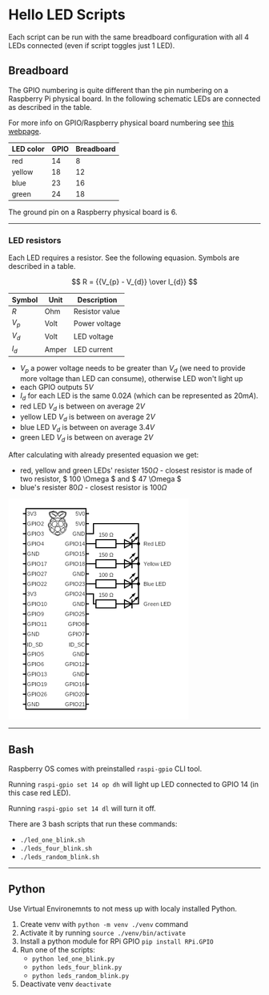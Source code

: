 # Hello LED Scripts

Each script can be run with the same breadboard configuration with
all 4 LEDs connected (even if script toggles just 1 LED).

## Breadboard

The GPIO numbering is quite different than the pin numbering on a Raspberry Pi physical board. In the following schematic LEDs are connected as described in the table.

For more info on GPIO/Raspberry physical board numbering see [this webpage](https://pinout.xyz/).

| LED color | GPIO | Breadboard |
|-----------|------|------------|
| red       | 14   |  8         |
| yellow    | 18   | 12         |
| blue      | 23   | 16         |
| green     | 24   | 18         |

The ground pin on a Raspberry physical board is 6.

---

### LED resistors

Each LED requires a resistor. See the following equasion. Symbols are described
in a table.

$$ R = {{V_{p} - V_{d}} \over I_{d}} $$

| Symbol  | Unit  |  Description   |
|---------|-------|----------------|
| $R$     | Ohm   | Resistor value |
| $V_{p}$ | Volt  | Power voltage  |
| $V_{d}$ | Volt  | LED voltage    |
| $I_{d}$ | Amper | LED current    |

 * $V_{p}$ a power voltage needs to be greater than $V_{d}$ (we need to provide more voltage than LED can consume), otherwise LED won't light up
 * each GPIO outputs $5V$
 * $I_{d}$ for each LED is the same $0.02A$ (which can be represented as $20mA$).
 * red LED $V_{d}$ is between on average $2V$
 * yellow LED $V_{d}$ is between on average $2V$
 * blue LED $V_{d}$ is between on average $3.4V$
 * green LED $V_{d}$ is between on average $2V$

After calculating with already presented equasion we get:
 * red, yellow and green LEDs' resister $150 \Omega$ - closest resistor is made of two resistor, $ 100 \Omega $ and $ 47 \Omega $
 * blue's resister $80 \Omega$ - closest resistor is $100 \Omega$

[![Raspberry Pi with 4 LEDs](circuit.png)](https://www.circuit-diagram.org/editor/)

---

## Bash

Raspberry OS comes with preinstalled `raspi-gpio` CLI tool.

Running `raspi-gpio set 14 op dh` will light up LED connected to GPIO 14 (in this case red LED).

Running `raspi-gpio set 14 dl` will turn it off.

There are 3 bash scripts that run these commands:
 * `./led_one_blink.sh`
 * `./leds_four_blink.sh`
 * `./leds_random_blink.sh`

---

## Python

Use Virtual Environemnts to not mess up with localy installed Python.
1. Create venv with `python -m venv ./venv` command
1. Activate it by running `source ./venv/bin/activate`
1. Install a python module for RPi GPIO `pip install RPi.GPIO`
1. Run one of the scripts:
   * `python led_one_blink.py`
   * `python leds_four_blink.py`
   * `python leds_random_blink.py`
1. Deactivate venv `deactivate`
